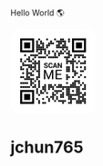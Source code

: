 Hello World :earth_americas:   

<img style="border-radius: 20px; width: 150px; height: 150px"  src="./frame.png">

# jchun765
